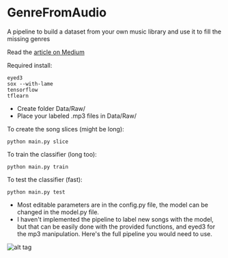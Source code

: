 # GenreFromAudio
A pipeline to build a dataset from your own music library and use it to fill the missing genres

Read the [article on Medium](https://medium.com/@juliendespois/finding-the-genre-of-a-song-with-deep-learning-da8f59a61194#.yhemoyql0)

Required install:

```
eyed3
sox --with-lame
tensorflow
tflearn
```

- Create folder Data/Raw/
- Place your labeled .mp3 files in Data/Raw/

To create the song slices (might be long):

```
python main.py slice
```

To train the classifier (long too):

```
python main.py train
```

To test the classifier (fast):

```
python main.py test
```

- Most editable parameters are in the config.py file, the model can be changed in the model.py file.
- I haven't implemented the pipeline to label new songs with the model, but that can be easily done with the provided functions, and eyed3 for the mp3 manipulation. Here's the full pipeline you would need to use.

![alt tag](https://github.com/despoisj/DeepAudioClassification/blob/master/img/pipeline.png)
